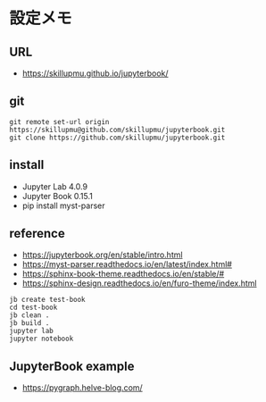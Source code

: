 # 設定メモ

## URL
  - https://skillupmu.github.io/jupyterbook/


## git
``` 
git remote set-url origin https://skillupmu@github.com/skillupmu/jupyterbook.git
git clone https://github.com/skillupmu/jupyterbook.git
```


## install
 - Jupyter Lab 4.0.9
 - Jupyter Book 0.15.1
 - pip install myst-parser


## reference

 - https://jupyterbook.org/en/stable/intro.html
 - https://myst-parser.readthedocs.io/en/latest/index.html#
 - https://sphinx-book-theme.readthedocs.io/en/stable/#
 - https://sphinx-design.readthedocs.io/en/furo-theme/index.html

``` 
jb create test-book
cd test-book
jb clean .
jb build .
jupyter lab
jupyter notebook
```

## JupyterBook example

 - https://pygraph.helve-blog.com/
